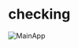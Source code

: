 # checking
![MainApp](https://user-images.githubusercontent.com/81426512/228270801-fc23cf6e-ca7b-49b8-bdd4-987921ff5743.png)
